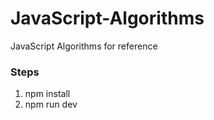 # JavaScript-Algorithms
JavaScript Algorithms for reference

### Steps
1) npm install
2) npm run dev
